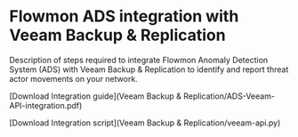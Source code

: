 # Flowmon ADS integration with Veeam Backup & Replication

Description of steps required to integrate Flowmon Anomaly Detection System (ADS) with Veeam Backup & Replication to identify and report threat actor movements on your network.

[Download Integration guide](Veeam Backup & Replication/ADS-Veeam-API-integration.pdf)

[Download Integration script](Veeam Backup & Replication/veeam-api.py)
